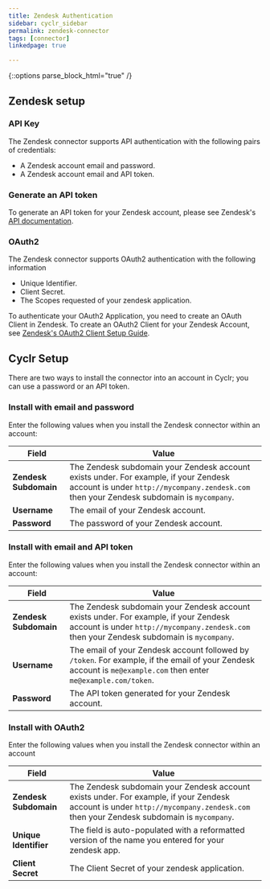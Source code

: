 ```yaml
---
title: Zendesk Authentication
sidebar: cyclr_sidebar
permalink: zendesk-connector
tags: [connector]
linkedpage: true

---
```


{::options parse_block_html="true" /}

<sction class="card">

##  Zendesk setup

### API Key

The Zendesk connector supports API authentication with the following pairs of credentials:

-   A Zendesk account email and password.
-   A Zendesk account email and API token.

### Generate an API token

To generate an API token for your Zendesk account, please see Zendesk's [API documentation](https://support.zendesk.com/hc/en-us/articles/4408889192858-Generating-a-new-API-token).



### OAuth2 

The Zendesk connector supports OAuth2 authentication with the following information

* Unique Identifier. 
* Client Secret.
* The Scopes requested of your zendesk application.

To authenticate your OAuth2 Application, you need to create an OAuth Client in Zendesk. To create an OAuth2 Client for your  Zendesk Account, see [Zendesk's OAuth2 Client Setup Guide](https://support.zendesk.com/hc/en-us/articles/4408845965210#topic_qk3_d3s_qk).

</section>
<section class="card">

## Cyclr Setup


There are two ways to install the connector into an account in Cyclr; you can use a password or an API token.

### Install with email and password

Enter the following values when you install the Zendesk connector within an account:

| Field                 | Value                                                        |
| --------------------- | ------------------------------------------------------------ |
| **Zendesk Subdomain** | The Zendesk subdomain your Zendesk account exists under. For example, if your Zendesk account is under `http://mycompany.zendesk.com` then your Zendesk subdomain is `mycompany`. |
| **Username**          | The email of your Zendesk account.                           |
| **Password**          | The password of your Zendesk account.                        |

### Install with email and API token

Enter the following values when you install the Zendesk connector within an account:

| Field                 | Value                                                        |
| --------------------- | ------------------------------------------------------------ |
| **Zendesk Subdomain** | The Zendesk subdomain your Zendesk account exists under. For example, if your Zendesk account is under `http://mycompany.zendesk.com` then your Zendesk subdomain is `mycompany`. |
| **Username**          | The email of your Zendesk account followed by `/token`. For example, if the email of your Zendesk account is `me@example.com` then enter `me@example.com/token`. |
| **Password**          | The API token generated for your Zendesk account.            |

### Install with OAuth2

Enter the following values when you install the Zendesk connector within an account

| Field                 | Value                                                        |
| --------------------- | ------------------------------------------------------------ |
| **Zendesk Subdomain** | The Zendesk subdomain your Zendesk account exists under. For example, if your Zendesk account is under `http://mycompany.zendesk.com` then your Zendesk subdomain is `mycompany`. |
| **Unique Identifier** | The field is auto-populated with a reformatted version of the name you entered for your zendesk app. |
| **Client Secret**     | The Client Secret of your zendesk application.               |



</section>
